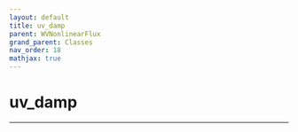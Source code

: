 ```yaml
---
layout: default
title: uv_damp
parent: WVNonlinearFlux
grand_parent: Classes
nav_order: 18
mathjax: true
---
```


#  uv_damp




---

